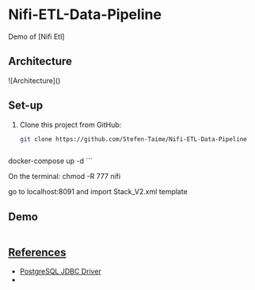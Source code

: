 # Nifi-ETL-Data-Pipeline


Demo of [Nifi Etl]

## Architecture

![Architecture](<a href="https://zupimages.net/viewer.php?id=22/13/k20c.jpeg"><img src="https://zupimages.net/up/22/13/k20c.jpeg" alt="" /></a>)

## Set-up

1. Clone this project from GitHub:

    ```bash
    git clone https://github.com/Stefen-Taime/Nifi-ETL-Data-Pipeline
    ```

    ```bash
  docker-compose up -d
    ```

On the terminal: chmod -R 777 nifi

go to localhost:8091 and import Stack_V2.xml template


## Demo

<a href="https://zupimages.net/viewer.php?id=22/13/u61j.png"><img src="https://zupimages.net/up/22/13/u61j.png" alt="" />

## References

- [PostgreSQL JDBC Driver](https://jdbc.postgresql.org/download.html)
- 
